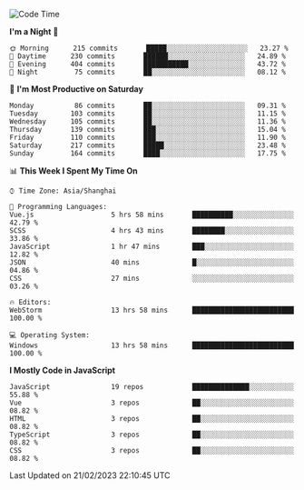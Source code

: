 <!--START_SECTION:waka-->
![Code Time](http://img.shields.io/badge/Code%20Time-2%2C109%20hrs%2047%20mins-blue)

**I'm a Night 🦉** 

```text
🌞 Morning      215 commits       █████░░░░░░░░░░░░░░░░░░░░   23.27 % 
🌆 Daytime      230 commits       ██████░░░░░░░░░░░░░░░░░░░   24.89 % 
🌃 Evening      404 commits       ███████████░░░░░░░░░░░░░░   43.72 % 
🌙 Night         75 commits       ██░░░░░░░░░░░░░░░░░░░░░░░   08.12 % 

```
📅 **I'm Most Productive on Saturday** 

```text
Monday          86 commits       ██░░░░░░░░░░░░░░░░░░░░░░░   09.31 % 
Tuesday        103 commits       ██░░░░░░░░░░░░░░░░░░░░░░░   11.15 % 
Wednesday      105 commits       ██░░░░░░░░░░░░░░░░░░░░░░░   11.36 % 
Thursday       139 commits       ███░░░░░░░░░░░░░░░░░░░░░░   15.04 % 
Friday         110 commits       ███░░░░░░░░░░░░░░░░░░░░░░   11.90 % 
Saturday       217 commits       █████░░░░░░░░░░░░░░░░░░░░   23.48 % 
Sunday         164 commits       ████░░░░░░░░░░░░░░░░░░░░░   17.75 % 

```


📊 **This Week I Spent My Time On** 

```text
⌚︎ Time Zone: Asia/Shanghai

💬 Programming Languages: 
Vue.js                   5 hrs 58 mins       ██████████░░░░░░░░░░░░░░░   42.79 % 
SCSS                     4 hrs 43 mins       ████████░░░░░░░░░░░░░░░░░   33.86 % 
JavaScript               1 hr 47 mins        ███░░░░░░░░░░░░░░░░░░░░░░   12.82 % 
JSON                     40 mins             █░░░░░░░░░░░░░░░░░░░░░░░░   04.86 % 
CSS                      27 mins             ░░░░░░░░░░░░░░░░░░░░░░░░░   03.26 % 

🔥 Editors: 
WebStorm                 13 hrs 58 mins      █████████████████████████   100.00 % 

💻 Operating System: 
Windows                  13 hrs 58 mins      █████████████████████████   100.00 % 

```

**I Mostly Code in JavaScript** 

```text
JavaScript               19 repos            ██████████████░░░░░░░░░░░   55.88 % 
Vue                      3 repos             ██░░░░░░░░░░░░░░░░░░░░░░░   08.82 % 
HTML                     3 repos             ██░░░░░░░░░░░░░░░░░░░░░░░   08.82 % 
TypeScript               3 repos             ██░░░░░░░░░░░░░░░░░░░░░░░   08.82 % 
CSS                      3 repos             ██░░░░░░░░░░░░░░░░░░░░░░░   08.82 % 

```



 Last Updated on 21/02/2023 22:10:45 UTC
<!--END_SECTION:waka-->

<!--
**likaiqiang/likaiqiang** is a ✨ _special_ ✨ repository because its `README.md` (this file) appears on your GitHub profile.

Here are some ideas to get you started:

- 🔭 I’m currently working on ...
- 🌱 I’m currently learning ...
- 👯 I’m looking to collaborate on ...
- 🤔 I’m looking for help with ...
- 💬 Ask me about ...
- 📫 How to reach me: ...
- 😄 Pronouns: ...
- ⚡ Fun fact: ...
-->
